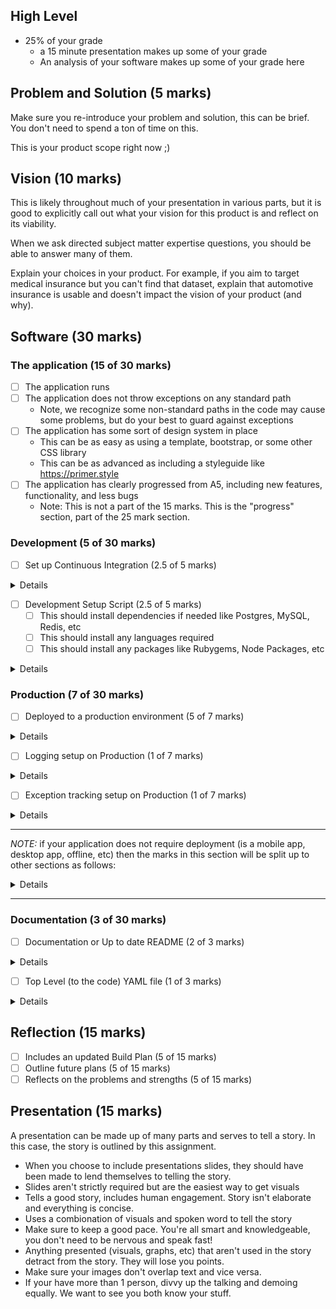 ## High Level

- 25% of your grade
  - a 15 minute presentation makes up some of your grade
  - An analysis of your software makes up some of your grade here

## Problem and Solution (5 marks)

Make sure you re-introduce your problem and solution, this can be brief. You don't need to spend a ton of time on this.

This is your product scope right now ;)

## Vision (10 marks)

This is likely throughout much of your presentation in various parts,
but it is good to explicitly call out what your vision for this product is and reflect on its viability.

When we ask directed subject matter expertise questions, you should be able to answer many of them.

Explain your choices in your product. For example, if you aim to target medical insurance but you can't find that dataset, explain that automotive insurance is usable and doesn't impact the vision of your product (and why).

## Software (30 marks)

### The application (15 of 30 marks)

- [ ] The application runs
- [ ] The application does not throw exceptions on any standard path
  - Note, we recognize some non-standard paths in the code may cause some problems, but do your best to guard against exceptions
- [ ] The application has some sort of design system in place
  - This can be as easy as using a template, bootstrap, or some other CSS library
  - This can be as advanced as including a styleguide like https://primer.style
- [ ] The application has clearly progressed from A5, including new features, functionality, and less bugs
  - Note: This is not a part of the 15 marks. This is the "progress" section, part of the 25 mark section.

### Development (5 of 30 marks)

- [ ] Set up Continuous Integration (2.5 of 5 marks)

<details>

  I recommend [GitHub Actions CI](https://help.github.com/en/actions/automating-your-workflow-with-github-actions).

  #### Examples

  - [Javascript example for GitHub Actions CI](https://github.com/integrations/jira/pull/295)
  - [Ruby example for GitHub Actions CI](https://github.com/dcsil/team_app/blob/master/.github/workflows/ruby.yml)

</details>

- [ ] Development Setup Script (2.5 of 5 marks)
  - [ ] This should install dependencies if needed like Postgres, MySQL, Redis, etc
  - [ ] This should install any languages required
  - [ ] This should install any packages like Rubygems, Node Packages, etc

<details>

  Write a script named `script/bootstrap`, it should setup much of your system for you.

  It is fine if the script targets one operating system (mac, linux, or windows).
  
  Make note of this script in the README of your app. If you have a getting started guide, this can be in there but you should make sure that that guide is mentioned in the README.
  
  
  Docker and Docker Compose is a good option here

  #### Examples:

  - [Javascript and Node](https://github.com/integrations/jira/blob/master/script/bootstrap)
    - this uses `brew bundle`, which comes from https://brew.sh/
    - `brew bundle` installed everything from the [`Brewfile`](https://github.com/integrations/jira/blob/master/Brewfile)

</details>

### Production (7 of 30 marks)

- [ ] Deployed to a production environment (5 of 7 marks)

<details>

  You can deploy to Heroku really easily with Ruby, Javascript, Python, Go, PHP, and other languages.
    - You only need the hobby dyno
    - I would recommend Postgres as there is a free hobby database you can use
    - This is not good to host your machine learning experiments
    - It is included in your [GitHub Student Pack](https://education.github.com/pack)

  - [DigitalOcean](https://digitalocean.com), [Amazon AWS](https://aws.amazon.com/), and [Microsoft Azure](https://azure.microsoft.com/en-us/) are other options and also included

</details>

- [ ] Logging setup on Production (1 of 7 marks)

<details>

  - [LogDNA](https://logdna.com/) is included in your [GitHub Student Pack](https://education.github.com/pack)
  - There is also a Heroku add-on to make this really easy
  
  Logging services help you debug your application and know what's going on.
  Be careful not to send passwords, tokens, and other secure information here. Some places, like GitHub, even remove [personally identifiable information](https://en.wikipedia.org/wiki/Personal_data) from the logs.

</details>


- [ ] Exception tracking setup on Production (1 of 7 marks)

<details>

  - [Sentry](https://sentry.io/) is included in your student pack
  - There is also a Heroku add-on to make this really easy
  
  While logging services help you debug, they can't keep track of all the information you need when an exception or bug occurs.
  For that, you need exception tracking. This will capture information like the stack trace of the exception, the error class and name, and other metadata to help you pinpoint the issue.
  Be careful not to send passwords, tokens, and other secure information here. Some places, like GitHub, even remove [personally identifiable information](https://en.wikipedia.org/wiki/Personal_data) from the metadata.

</details>

---

_NOTE:_ if your application does not require deployment (is a mobile app, desktop app, offline, etc) then the marks in this section will be split up to other sections as follows: 

<details>

### Development (8 of 30 marks)

- [ ] Development Setup Script (4 of 8 marks)
- [ ] Set up Continuous Integration (4 of 8 marks)

### Documentation (7 of 30 marks)

- [ ] Documentation or Up to date README (5 of 7 marks)
- [ ] Top Level (to the code) YAML file (2 of 7 marks)

</details>

---

### Documentation (3 of 30 marks)

- [ ] Documentation or Up to date README (2 of 3 marks)

<details>

  This should include major documentation like architecture diagrams you've made, decisions should be recorded, and any other relevant docs about the app (debugging, development setup, etc).

</details>

- [ ] Top Level (to the code) YAML file (1 of 3 marks)

<details>

```yaml 
tools:
  exceptions: https://...
  logging: https://...

services:
  production: https://... (link to the dashboard, not the running app)
  staging: ...

docs:
  getting_started: https://...
  
commands:
  bootstrap: script/bootstrap
  database:
    create: bin/rails db:create
    migrate: bin/rails db:migrate
  server: bin/rails server
```

This should serve as an example. These kinds of files can help you debug, record links to docs, services, tools, and more.

While this is less useful with one app, in an organization with many apps this can be crucial to remembering and finding information.

</details>

## Reflection (15 marks)

- [ ] Includes an updated Build Plan (5 of 15 marks)
- [ ] Outline future plans (5 of 15 marks)
- [ ] Reflects on the problems and strengths (5 of 15 marks)

## Presentation (15 marks)

A presentation can be made up of many parts and serves to tell a story. In this case, the story is outlined by this assignment.

- When you choose to include presentations slides, they should have been made to lend themselves to telling the story.
- Slides aren't strictly required but are the easiest way to get visuals
- Tells a good story, includes human engagement. Story isn't elaborate and everything is concise.
- Uses a combionation of visuals and spoken word to tell the story
- Make sure to keep a good pace. You're all smart and knowledgeable, you don't need to be nervous and speak fast!
- Anything presented (visuals, graphs, etc) that aren't used in the story detract from the story. They will lose you points.
- Make sure your images don't overlap text and vice versa.
- If your have more than 1 person, divvy up the talking and demoing equally. We want to see you both know your stuff.
